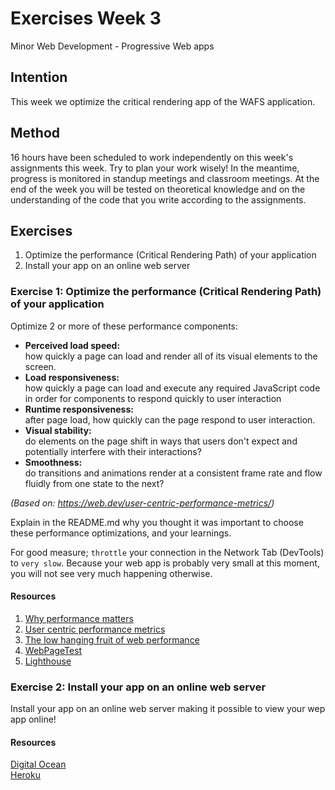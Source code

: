 # Exercises Week 3

Minor Web Development - Progressive Web apps

## Intention

This week we optimize the critical rendering app of the WAFS application.

## Method

16 hours have been scheduled to work independently on this week's assignments this week. Try to plan your work wisely! In the meantime, progress is monitored in standup meetings and classroom meetings. At the end of the week you will be tested on theoretical knowledge and on the understanding of the code that you write according to the assignments.

## Exercises

1. Optimize the performance (Critical Rendering Path) of your application
2. Install your app on an online web server

### Exercise 1: Optimize the performance (Critical Rendering Path) of your application

Optimize 2 or more of these performance components:  

* **Perceived load speed:**  
how quickly a page can load and render all of its visual elements to the screen.
* **Load responsiveness:**  
how quickly a page can load and execute any required JavaScript code in order for components to respond quickly to user interaction
* **Runtime responsiveness:**  
after page load, how quickly can the page respond to user interaction.
* **Visual stability:**  
do elements on the page shift in ways that users don't expect and potentially interfere with their interactions?
* **Smoothness:**  
do transitions and animations render at a consistent frame rate and flow fluidly from one state to the next?

_(Based on: https://web.dev/user-centric-performance-metrics/)_

Explain in the README.md why you thought it was important to choose these performance optimizations, and your learnings.

For good measure; ```throttle``` your connection in the Network Tab (DevTools) to ```very slow```. Because your web app is probably very small at this moment, you will not see very much happening otherwise.


#### Resources

1. [Why performance matters](https://developers.google.com/web/fundamentals/performance/why-performance-matters/)
2. [User centric performance metrics](https://web.dev/user-centric-performance-metrics/)
3. [The low hanging fruit of web performance](https://css-tricks.com/the-low-hanging-fruit-of-web-performance/)
4. [WebPageTest](https://www.webpagetest.org/)
5. [Lighthouse](https://developers.google.com/web/tools/lighthouse)

### Exercise 2: Install your app on an online web server

Install your app on an online web server making it possible to view your wep app online! 

#### Resources

[Digital Ocean](https://www.digitalocean.com/)  
[Heroku](https://www.heroku.com/)
